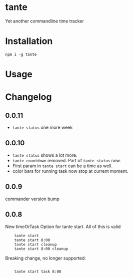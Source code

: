 # tante
Yet another commandline time tracker

# Installation

```npm i -g tante```

# Usage


# Changelog
## 0.0.11
 * `tante status` one more week

## 0.0.10

 * `tante status` shows a lot more. 
 * `tante countdown` removed. Part of `tante status` now.
 * First param in `tante start` can be a time as well.
 * color bars for running task now stop at current moment.

## 0.0.9
commander version bump
## 0.0.8

New timeOrTask Option for tante start.
All of this is valid
```
    tante start 
    tante start 8:00
    tante start cleanup
    tante start 8:00 cleanup

```
Breaking change, no longer supported:
```

    tante start task 8:00

```
